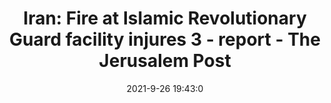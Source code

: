 ---
"title": "Iran: Fire at Islamic Revolutionary Guard facility injures 3 - report - The Jerusalem Post"
"date": "2021-9-26 19:43:0"
"feed_name": "GOOGLENEWSINDUSTRIAL"
"feed_website": "https://news.google.com/search?q=industrial%2Bincident&hl=en-US&gl=US&ceid=US:en"
"feed_rss": "https://news.google.com/rss/search?q=industrial%2Bincident&hl=en-US&gl=US&ceid=US:en"
"link": "https://www.jpost.com/breaking-news/iran-fire-at-islamic-revolutionary-guard-facility-injures-3-report-680373"
"source": "{'href': 'https://www.jpost.com', 'title': 'The Jerusalem Post'}"
"file": "_posts/2021-1-1-8e91c61d027c427204e5ab6e20a9af8ae12bbd05.md"
"accident": "1"
"drilling": "1"
"dead": "0"
"injured": "3"
"arrested": "0"
"where": "unknown site"
"place": "Iran"
---
